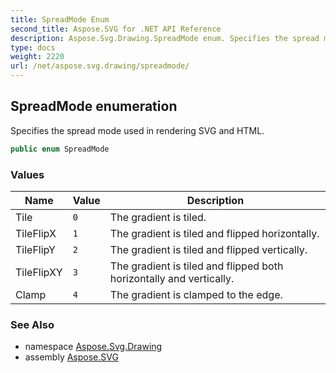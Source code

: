 ```yaml
---
title: SpreadMode Enum
second_title: Aspose.SVG for .NET API Reference
description: Aspose.Svg.Drawing.SpreadMode enum. Specifies the spread mode used in rendering SVG and HTML
type: docs
weight: 2220
url: /net/aspose.svg.drawing/spreadmode/
---
```

## SpreadMode enumeration

Specifies the spread mode used in rendering SVG and HTML.

```csharp
public enum SpreadMode
```

### Values

| Name | Value | Description |
| --- | --- | --- |
| Tile | `0` | The gradient is tiled. |
| TileFlipX | `1` | The gradient is tiled and flipped horizontally. |
| TileFlipY | `2` | The gradient is tiled and flipped vertically. |
| TileFlipXY | `3` | The gradient is tiled and flipped both horizontally and vertically. |
| Clamp | `4` | The gradient is clamped to the edge. |

### See Also

* namespace [Aspose.Svg.Drawing](../../aspose.svg.drawing/)
* assembly [Aspose.SVG](../../)
